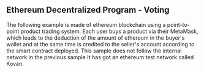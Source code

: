 
## Ethereum Decentralized Program - Voting

   The following example is made of ethereum blockchain using a point-to-point product trading system. Each user buys a product via their MetaMask, which leads to the deduction of the amount of ethereum in the buyer's wallet and at the same time is credited to the seller's account according to the smart contract deployed. This sample does not follow the internal network in the previous sample It has got an ethereum test network called Kovan.

